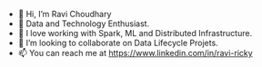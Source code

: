 - 👋 Hi, I’m Ravi Choudhary
- 👀 Data and Technology Enthusiast.
- 🌱 I love working with Spark, ML and Distributed Infrastructure.
- 💞️ I’m looking to collaborate on Data Lifecycle Projets.
- 📫 You can reach me at https://www.linkedin.com/in/ravi-ricky

<!---
ravirik/ravirik is a ✨ special ✨ repository because its `README.md` (this file) appears on your GitHub profile.
You can click the Preview link to take a look at your changes.
--->
